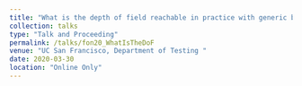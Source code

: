 ```yaml
---
title: "What is the depth of field reachable in practice with generic binary phase masks and digital deconvolution?"
collection: talks
type: "Talk and Proceeding"
permalink: /talks/fon20_WhatIsTheDoF
venue: "UC San Francisco, Department of Testing "
date: 2020-03-30
location: "Online Only"
---
```

